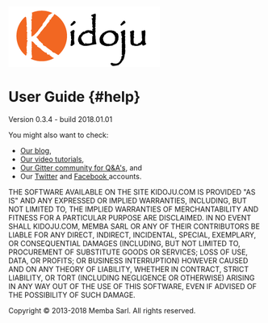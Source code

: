 ![](/assets/Kidoju-Logo.png)

# User Guide {#help}

Version 0.3.4 - build 2018.01.01



You might also want to check:

* [Our blog](https://www.kidoju.com/support/en/posts),
* [Our video tutorials](https://www.youtube.com/channel/UCzvNSb6xFpN8kIaw85M1-Pg),
* [Our Gitter community for Q&A's](https://gitter.im/Kidoju), and
* Our [Twitter](https://twitter.com/kidoju) and [Facebook ](https://www.facebook.com/kidoju)accounts.



THE SOFTWARE AVAILABLE ON THE SITE KIDOJU.COM IS PROVIDED "AS IS" AND ANY EXPRESSED OR IMPLIED WARRANTIES, INCLUDING, BUT NOT LIMITED TO, THE IMPLIED WARRANTIES OF MERCHANTABILITY AND FITNESS FOR A PARTICULAR PURPOSE ARE DISCLAIMED. IN NO EVENT SHALL KIDOJU.COM, MEMBA SARL OR ANY OF THEIR CONTRIBUTORS BE LIABLE FOR ANY DIRECT, INDIRECT, INCIDENTAL, SPECIAL, EXEMPLARY, OR CONSEQUENTIAL DAMAGES \(INCLUDING, BUT NOT LIMITED TO, PROCUREMENT OF SUBSTITUTE GOODS OR SERVICES; LOSS OF USE, DATA, OR PROFITS; OR BUSINESS INTERRUPTION\) HOWEVER CAUSED AND ON ANY THEORY OF LIABILITY, WHETHER IN CONTRACT, STRICT LIABILITY, OR TORT \(INCLUDING NEGLIGENCE OR OTHERWISE\) ARISING IN ANY WAY OUT OF THE USE OF THIS SOFTWARE, EVEN IF ADVISED OF THE POSSIBILITY OF SUCH DAMAGE.

Copyright © 2013-2018 Memba Sarl. All rights reserved.

